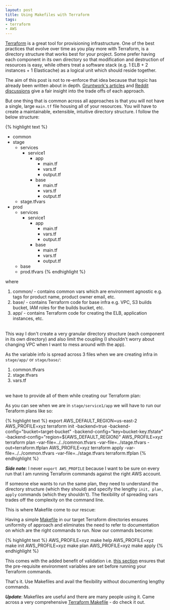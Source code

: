 ```yaml
---
layout: post
title: Using Makefiles with Terraform
tags:
- terraform
- AWS
---
```


[Terraform](https://www.terraform.io/docs/modules/sources.html) is a great tool
for provisioning infrastructure. One of the best practices that evolve over
time as you play more with Terraform, is a directory structure that works
best for your project. Some prefer having each component in its own directory so
that modification and destruction of resources is easy, while others treat
a software stack (e.g. 1 ELB + 2 instances + 1 Elasticache) as a logical unit which
should reside together.

The aim of this post is not to re-enforce that idea because that topic has
already been written about in depth. [Gruntwork's articles](https://blog.gruntwork.io/how-to-create-reusable-infrastructure-with-terraform-modules-25526d65f73d)
and [Reddit discussions](https://www.reddit.com/r/devops/comments/53sijz/how_do_you_structure_terraform_configurations/)
give a fair insight into the trade offs of each approach.

But one thing that is common across all approaches is that you will not have a single,
large  ```main.tf``` file housing all of your resources. You will have to create
a maintainable, extensible, intuitive directory structure. I follow the below
structure:

{% highlight text %}
- common
- stage
  - services
    - service1
      - app
        - main.tf
        - vars.tf
        - output.tf
      - base
        - main.tf
        - vars.tf
        - output.tf
  - stage.tfvars
- prod
  - services
    - service1
      - app
        - main.tf
        - vars.tf
        - output.tf
      - base
        - main.tf
        - vars.tf
        - output.tf
  - base
  - prod.tfvars
{% endhighlight %}

where

<ol>
<li> common/ - contains common vars which are environment agnostic e.g. tags for product name, product owner email, etc.</li>
<li> base/   - contains Terraform code for base infra e.g. VPC, S3 builds bucket, IAM roles for the builds bucket, etc.</li>
<li> app/    - contains Terraform code for creating the ELB, application instances, etc.</li>
</ol><br/>
This way I don't create a very granular directory structure (each component in its own directory) and also
limit the coupling (I shouldn't worry about changing VPC when I want to mess around with the app).

As the variable info is spread across 3 files when we are creating infra in ```stage/app/```  or ```stage/base/```:

<ol>
<li> common.tfvars</li>
<li> stage.tfvars</li>
<li> vars.tf</li>
</ol> <br/>
we have to provide all of them while creating our Terraform plan:

As you can see when we are in ```stage/service1/app``` we will have to run our Teraform plans like so:

{% highlight text %}
export AWS_DEFAULT_REGION=us-east-2
AWS_PROFILE=xyz terraform init -backend=true -backend-config="bucket=target-bucket" -backend-config="key=bucket-key.tfstate" -backend-config="region=${AWS_DEFAULT_REGION}"
AWS_PROFILE=xyz terraform plan -var-file=../../common.tfvars -var-file=../stage.tfvars  -out=terraform.tfplan
AWS_PROFILE=xyz terraform apply -var-file=../../common.tfvars -var-file=../stage.tfvars terraform.tfplan
{% endhighlight %}

***Side note***: I never ```export AWS_PROFILE``` because I want to be sure on every run that I am running Terraform
commands against the right AWS account.

If someone else wants to run the same plan, they need to understand the directory structure (which
they should) and specify the lengthy ```init, plan, apply``` commands (which they shouldn't). The flexibility
of spreading vars trades off the complexity on the command line.

This is where Makefile come to our rescue:

Having a simple [Makefile](https://gist.github.com/saurabh-hirani/a94046c65f141eb2d7ee666fa2a21c72) in our
target Terraform directories ensures uniformity of approach and eliminates the need to refer to
documentation on which are the right commands to run. Now our commands become:

{% highlight text %}
AWS_PROFILE=xyz make help
AWS_PROFILE=xyz make init
AWS_PROFILE=xyz make plan
AWS_PROFILE=xyz make apply
{% endhighlight %}

This comes with the added benefit of validation i.e. [this section](https://gist.github.com/saurabh-hirani/a94046c65f141eb2d7ee666fa2a21c72#file-terraformmakefile-L33://gist.github.com/saurabh-hirani/a94046c65f141eb2d7ee666fa2a21c72#file-terraformmakefile-L38) ensures that the pre-requisite environment variables are set before running your
Terraform commands.

That's it. Use Makefiles and avail the flexibility without documenting lengthy commands.

***Update***: Makefiles are useful and there are many people using it. Came across a very comprehensive [Terraform Makefile](https://github.com/pgporada/terraform-makefile/blob/master/Makefile) - do check it out.
